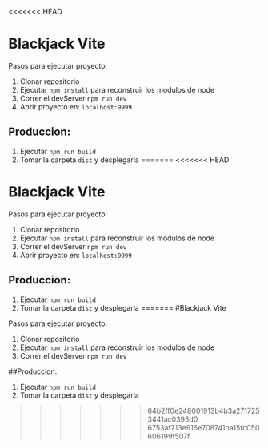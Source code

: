 <<<<<<< HEAD
# Blackjack Vite

Pasos para ejecutar proyecto:

1. Clonar repositorio
2. Ejecutar ```npm install``` para reconstruir los modulos de node
3. Correr el devServer ```npm run dev```
4. Abrir proyecto en: ```localhost:9999```

## Produccion:
1. Ejecutar ```npm run build```
2. Tomar la carpeta ```dist``` y desplegarla
=======
<<<<<<< HEAD
# Blackjack Vite

Pasos para ejecutar proyecto:

1. Clonar repositorio
2. Ejecutar ```npm install``` para reconstruir los modulos de node
3. Correr el devServer ```npm run dev```
4. Abrir proyecto en: ```localhost:9999```

## Produccion:
1. Ejecutar ```npm run build```
2. Tomar la carpeta ```dist``` y desplegarla
=======
#Blackjack Vite

Pasos para ejecutar proyecto:
1. Clonar repositorio
2. Ejecutar ```npm install``` para reconstruir los modulos de node
3. Correr el devServer ```npm run dev```

##Produccion:
1. Ejecutar ```npm run build```
2. Tomar la carpeta ```dist``` y desplegarla
   
>>>>>>> 64b2ff0e248001913b4b3a2717253441ac0393d0
>>>>>>> 6753af713e916e708741ba15fc050606199f507f

